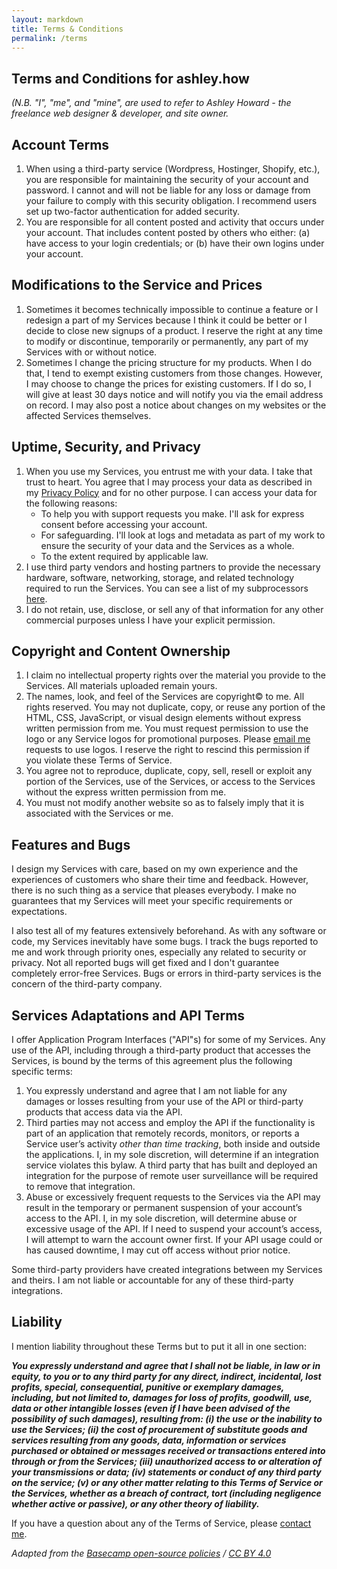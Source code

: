```yaml
---
layout: markdown
title: Terms & Conditions
permalink: /terms
---
```

## Terms and Conditions for ashley.how

*(N.B. "I", "me", and "mine", are used to refer to Ashley Howard - the freelance web designer & developer, and site owner.*

## Account Terms

1.  When using a third-party service (Wordpress, Hostinger, Shopify, etc.), you are responsible for maintaining the security of your account and password. I cannot and will not be liable for any loss or damage from your failure to comply with this security obligation. I recommend users set up two-factor authentication for added security.
2.  You are responsible for all content posted and activity that occurs under your account. That includes content posted by others who either: (a) have access to your login credentials; or (b) have their own logins under your account.

## Modifications to the Service and Prices

1.  Sometimes it becomes technically impossible to continue a feature or I redesign a part of my Services because I think it could be better or I decide to close new signups of a product. I reserve the right at any time to modify or discontinue, temporarily or permanently, any part of my Services with or without notice.
2.  Sometimes I change the pricing structure for my products. When I do that, I tend to exempt existing customers from those changes. However, I may choose to change the prices for existing customers. If I do so, I will give at least 30 days notice and will notify you via the email address on record. I may also post a notice about changes on my websites or the affected Services themselves.

## Uptime, Security, and Privacy

1.  When you use my Services, you entrust me with your data. I take that trust to heart. You agree that I may process your data as described in my [Privacy Policy](/policies/privacy) and for no other purpose. I can access your data for the following reasons:
    *   To help you with support requests you make. I'll ask for express consent before accessing your account.
    *   For safeguarding. I'll look at logs and metadata as part of my work to ensure the security of your data and the Services as a whole.
    *   To the extent required by applicable law.
2.  I use third party vendors and hosting partners to provide the necessary hardware, software, networking, storage, and related technology required to run the Services. You can see a list of my subprocessors [here](/policies/subprocessors).
3.  I do not retain, use, disclose, or sell any of that information for any other commercial purposes unless I have your explicit permission.

## Copyright and Content Ownership

1.  I claim no intellectual property rights over the material you provide to the Services. All materials uploaded remain yours.
2.  The names, look, and feel of the Services are copyright© to me. All rights reserved. You may not duplicate, copy, or reuse any portion of the HTML, CSS, JavaScript, or visual design elements without express written permission from me. You must request permission to use the logo or any Service logos for promotional purposes. Please [email me](mailto:contact@ashley.how) requests to use logos. I reserve the right to rescind this permission if you violate these Terms of Service.
3.  You agree not to reproduce, duplicate, copy, sell, resell or exploit any portion of the Services, use of the Services, or access to the Services without the express written permission from me.
4.  You must not modify another website so as to falsely imply that it is associated with the Services or me.

## Features and Bugs

I design my Services with care, based on my own experience and the experiences of customers who share their time and feedback. However, there is no such thing as a service that pleases everybody. I make no guarantees that my Services will meet your specific requirements or expectations.

I also test all of my features extensively beforehand. As with any software or code, my Services inevitably have some bugs. I track the bugs reported to me and work through priority ones, especially any related to security or privacy. Not all reported bugs will get fixed and I don't guarantee completely error-free Services. Bugs or errors in third-party services is the concern of the third-party company.

## Services Adaptations and API Terms

I offer Application Program Interfaces ("API"s) for some of my Services. Any use of the API, including through a third-party product that accesses the Services, is bound by the terms of this agreement plus the following specific terms:

1.  You expressly understand and agree that I am not liable for any damages or losses resulting from your use of the API or third-party products that access data via the API.
2.  Third parties may not access and employ the API if the functionality is part of an application that remotely records, monitors, or reports a Service user’s activity *other than time tracking*, both inside and outside the applications. I, in my sole discretion, will determine if an integration service violates this bylaw. A third party that has built and deployed an integration for the purpose of remote user surveillance will be required to remove that integration.
3.  Abuse or excessively frequent requests to the Services via the API may result in the temporary or permanent suspension of your account’s access to the API. I, in my sole discretion, will determine abuse or excessive usage of the API. If I need to suspend your account’s access, I will attempt to warn the account owner first. If your API usage could or has caused downtime, I may cut off access without prior notice.

Some third-party providers have created integrations between my Services and theirs. I am not liable or accountable for any of these third-party integrations.

## Liability

I mention liability throughout these Terms but to put it all in one section:

***You expressly understand and agree that I shall not be liable, in law or in equity, to you or to any third party for any direct, indirect, incidental, lost profits, special, consequential, punitive or exemplary damages, including, but not limited to, damages for loss of profits, goodwill, use, data or other intangible losses (even if I have been advised of the possibility of such damages), resulting from: (i) the use or the inability to use the Services; (ii) the cost of procurement of substitute goods and services resulting from any goods, data, information or services purchased or obtained or messages received or transactions entered into through or from the Services; (iii) unauthorized access to or alteration of your transmissions or data; (iv) statements or conduct of any third party on the service; (v) or any other matter relating to this Terms of Service or the Services, whether as a breach of contract, tort (including negligence whether active or passive), or any other theory of liability.***

If you have a question about any of the Terms of Service, please [contact me](mailto:contact@ashley.how).

*Adapted from the [Basecamp open-source policies](https://github.com/basecamp/policies) / [CC BY 4.0](https://creativecommons.org/licenses/by/4.0/)*
